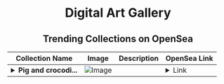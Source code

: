 <div align="center">

# Digital Art Gallery

## Trending Collections on OpenSea

| Collection Name                       | Image                                                                                     | Description                       | OpenSea Link                                                                                          |
|---------------------------------------|-------------------------------------------------------------------------------------------|-----------------------------------|--------------------------------------------------------------------------------------------------------|
| **<details><summary>Pig and crocodi...</summary>Pig and crocodile friendship</details>** | ![Image](https://i.seadn.io/s/raw/files/d47c5e27b4c39a5ac6d6afc8c0de1c85.jpg?w=500&auto=format?w=200&auto=format) |  | <details><summary>Link</summary>[Pig and crocodile friendship](https://opensea.io/collection/pig-and-crocodile-friendship)</details> |

</div>